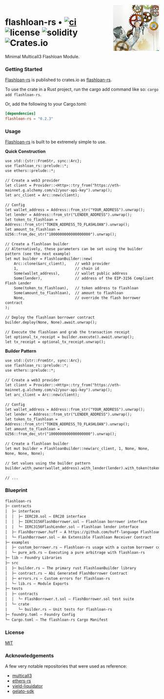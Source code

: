 <img align="right" width="150" height="150" top="100" src="./assets/flashloan.png">

# flashloan-rs • [![ci](https://github.com/whitenois3/flashloan-rs/actions/workflows/tests.yaml/badge.svg)](https://github.com/whitenois3/flashloan-rs/actions/workflows/tests.yaml) ![license](https://img.shields.io/github/license/whitenois3/flashloan-rs) ![solidity](https://img.shields.io/badge/solidity-^0.8.15-lightgrey) ![Crates.io](https://img.shields.io/crates/v/flashloan-rs)

Minimal Multicall3 Flashloan Module.


### Getting Started

[Flashloan-rs](https://github.com/whitenois3/flashloan-rs) is published to crates.io as [flashloan-rs](https://crates.io/crates/flashloan-rs).

To use the crate in a Rust project, run the cargo add command like so: `cargo add flashloan-rs`.

Or, add the following to your Cargo.toml:

```toml
[dependencies]
flashloan-rs = "0.2.3"
```


### Usage

[Flashloan-rs](https://github.com/whitenois3/flashloan-rs) is built to be extremely simple to use.

**Quick Construction**

```rust,ignore
use std::{str::FromStr, sync::Arc};
use flashloan_rs::prelude::*;
use ethers::prelude::*;

// Create a web3 provider
let client = Provider::<Http>::try_from("https://eth-mainnet.g.alchemy.com/v2/your-api-key").unwrap();
let arc_client = Arc::new(client);

// Config
let wallet_address = Address::from_str("YOUR_ADDRESS").unwrap();
let lender = Address::from_str("LENDER_ADDRESS").unwrap();
let token_to_flashloan = Address::from_str("TOKEN_ADDRESS_TO_FLASHLOAN").unwrap();
let amount_to_flashloan = U256::from_dec_str("1000000000000000000").unwrap();

// Create a flashloan builder
// Alternatively, these parameters can be set using the builder pattern (see the next example)
let mut builder = FlashloanBuilder::new(
    Arc::clone(&arc_client),    // web3 provider
    1,                          // chain id
    Some(wallet_address),       // wallet public address
    Some(lender),               // address of the EIP-3156 Compliant Flash Lender
    Some(token_to_flashloan),   // token address to flashloan
    Some(amount_to_flashloan),  // amount to flashloan
    None,                       // override the flash borrower contract
);

// Deploy the flashloan borrower contract
builder.deploy(None, None).await.unwrap();

// Execute the flashloan and grab the transaction receipt
let optional_tx_receipt = builder.execute().await.unwrap();
let tx_receipt = optional_tx_receipt.unwrap();
```

**Builder Pattern**

```rust,ignore
use std::{str::FromStr, sync::Arc};
use flashloan_rs::prelude::*;
use ethers::prelude::*;

// Create a web3 provider
let client = Provider::<Http>::try_from("https://eth-mainnet.g.alchemy.com/v2/your-api-key").unwrap();
let arc_client = Arc::new(client);

// Config
let wallet_address = Address::from_str("YOUR_ADDRESS").unwrap();
let lender = Address::from_str("LENDER_ADDRESS").unwrap();
let token_to_flashloan = Address::from_str("TOKEN_ADDRESS_TO_FLASHLOAN").unwrap();
let amount_to_flashloan = U256::from_dec_str("1000000000000000000").unwrap();

// Create a flashloan builder
let mut builder = FlashloanBuilder::new(arc_client, 1, None, None, None, None, None);

// Set values using the builder pattern
builder.with_owner(wallet_address).with_lender(lender).with_token(token_to_flashloan).with_amount(amount_to_flashloan);

// ...
```


### Blueprint

```txt
flashloan-rs
├─ contracts
│  ├─ interfaces
│  │  ├─ IERC20.sol — ERC20 interface
│  │  ├─ IERC3156FlashBorrower.sol — Flashloan borrower interface
|  |  └─ IERC3156FlashLender.sol — Flashloan lender interface
│  ├─ FlashBorrower.huff — A https://github.com/huff-language Flashloan Receiver Contract Implementation
│  └─ FlashBorrower.sol — An Extensible Flashloan Receiver Contract
├─ examples
│  ├─ custom_borrower.rs — Flashloan-rs usage with a custom borrower contract
│  └─ pure_arb.rs — Executing a pure arbitrage with flashloan-rs
├─ lib — Foundry Libraries
├─ src
│  ├─ builder.rs — The primary rust FlashloanBuilder library
│  ├─ contract.rs — Abi Generated FlashBorrower Contract
│  ├─ errors.rs — Custom errors for flashloan-rs
│  └─ lib.rs — Module Exports
├─ tests
│  ├─ contracts
│  │  └─ FlashBorrower.t.sol — FlashBorrower.sol test suite
│  └─ crate
|     └─ builder.rs — Unit tests for flashloan-rs
├─ foundry.toml — Foundry Config
└─ Cargo.toml — The flashloan-rs Cargo Manifest
```


### License

[MIT](https://github.com/whitenois3/flashloan-rs/blob/main/LICENSE)


### Acknowledgements

A few very notable repositories that were used as reference:

- [multicall3](https://github.com/mds1/multicall)
- [ethers-rs](https://github.com/gakonst/ethers-rs)
- [yield-liquidator](https://github.com/yieldprotocol/yield-liquidator)
- [gelato-sdk](https://github.com/nomad-xyz/gelato-sdk)
